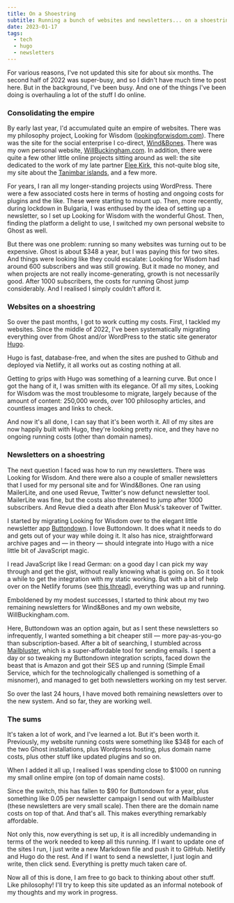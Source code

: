 ```yaml
---
title: On a Shoestring
subtitle: Running a bunch of websites and newsletters... on a shoestring.
date: 2023-01-17
tags:
  - tech
  - hugo
  - newsletters
---
```


For various reasons, I've not updated this site for about six months. The second half of 2022 was super-busy, and so I didn't have much time to post here. But in the background, I've been busy. And one of the things I've been doing is overhauling a lot of the stuff I do online.

### Consolidating the empire 

By early last year, I'd accumulated quite an empire of websites. There was my philosophy project, Looking for Wisdom ([lookingforwisdom.com](https://www.lookingforwisdom.com)). There was the site for the social enterprise I co-direct, [Wind&Bones](https://www.windandbones.com). There was my own personal website, [WillBuckingham.com](https://www.willbuckingham.com). In addition, there were quite a few other little online projects sitting around as well: the site dedicated to the work of my late partner [Elee Kirk](https://www.eleekirk.com), this not-quite blog site, my site about the [Tanimbar islands](https://www.tanimbar.org.uk), and a few more.

For years, I ran all my longer-standing projects using WordPress. There were a few associated costs here in terms of hosting and ongoing costs for plugins and the like. These were starting to mount up. Then, more recently, during lockdown in Bulgaria, I was enthused by the idea of setting up a newsletter, so I set up Looking for Wisdom with the wonderful Ghost. Then, finding the platform a delight to use, I switched my own personal website to Ghost as well.

But there was one problem: running so many websites was turning out to be expensive. Ghost is about $348 a year, but I was paying this for two sites. And things were looking like they could escalate: Looking for Wisdom had around 600 subscribers and was still growing. But it made no money, and when projects are not really income-generating, growth is not necessarily good. After 1000 subscribers, the costs for running Ghost jump considerably. And I realised I simply couldn't afford it. 

### Websites on a shoestring

So over the past months, I got to work cutting my costs. First, I tackled my websites. Since the middle of 2022, I've been systematically migrating everything over from Ghost and/or WordPress to the static site generator [Hugo](https://gohugo.io/). 

Hugo is fast, database-free, and when the sites are pushed to Github and deployed via Netlify, it all works out as costing nothing at all. 

Getting to grips with Hugo was something of a learning curve. But once I got the hang of it, I was smitten with its elegance. Of all my sites, Looking for Wisdom was the most troublesome to migrate, largely because of the amount of content: 250,000 words, over 100 philosophy articles, and countless images and links to check. 

And now it's all done, I can say that it's been worth it. All of my sites are now happily built with Hugo, they're looking pretty nice, and they have no ongoing running costs (other than domain names).

### Newsletters on a shoestring

The next question I faced was how to run my newsletters. There was Looking for Wisdom. And there were also a couple of smaller newsletters that I used for my personal site and for Wind&Bones. One ran using MailerLite, and one used Revue, Twitter's now defunct newsletter tool. MailerLite was fine, but the costs also threatened to jump after 1000 subscribers. And Revue died a death after Elon Musk's takeover of Twitter. 

I started by migrating Looking for Wisdom over to the elegant little newsletter app [Buttondown](https://buttondown.email/). I love Buttondown. It does what it needs to do and gets out of your way while doing it. It also has nice, straightforward archive pages and — in theory — should integrate into Hugo with a nice little bit of JavaScript magic.

I read JavaScript like I read German: on a good day I can pick my way through and get the gist, without really knowing what is going on. So it took a while to get the integration with my static working. But with a bit of help over on the Netlify forums (see [this thread](https://answers.netlify.com/t/newsletter-with-buttondown-and-netlify-forms/16604/15)), everything was up and running.

Emboldened by my modest successes, I started to think about my two remaining newsletters for Wind&Bones and my own website, WillBuckingham.com. 

Here, Buttondown was an option again, but as I sent these newsletters so infrequently, I wanted something a bit cheaper still — more pay-as-you-go than subscription-based. After a bit of searching, I stumbled across [Mailbluster](https://mailbluster.com/), which is a super-affordable tool for sending emails. I spent a day or so tweaking my Buttondown integration scripts, faced down the beast that is Amazon and got their SES up and running (Simple Email Service, which for the technologically challenged is something of a misnomer), and managed to get both newsletters working on my test server.

So over the last 24 hours, I have moved both remaining newsletters over to the new system. And so far, they are working well.

### The sums

It's taken a lot of work, and I've learned a lot. But it's been worth it. Previously, my website running costs were something like $348 for each of the two Ghost installations, plus Wordpress hosting, plus domain name costs, plus other stuff like updated plugins and so on.

When I added it all up, I realised I was spending close to $1000 on running my small online empire (on top of domain name costs).

Since the switch, this has fallen to $90 for Buttondown for a year, plus something like 0.05 per newsletter campaign I send out with Mailbluster (these newsletters are very small scale). Then there are the domain name costs on top of that. And that's all. This makes everything remarkably affordable.

Not only this, now everything is set up, it is all incredibly undemanding in terms of the work needed to keep all this running. If I want to update one of the sites I run, I just write a new Markdown file and push it to GitHub. Netlify and Hugo do the rest. And if I want to send a newsletter, I just login and write, then click send. Everything is pretty much taken care of.

Now all of this is done, I am free to go back to thinking about other stuff. Like philosophy! I'll try to keep this site updated as an informal notebook of my thoughts and my work in progress.